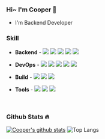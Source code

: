 ### Hi~ I'm Cooper 🤨

- I'm Backend Developer


### Skill

- **Backend** -
  <img src="https://img.shields.io/badge/Java-007396?style=flat&logo=openjdk&logoColor=white"/>
  <img src="https://img.shields.io/badge/SpringBoot-6DB33F?style=flat&logo=SpringBoot&logoColor=white" />
  <img src="https://img.shields.io/badge/JUnit5-25A162?style=flat&logo=JUnit5&logoColor=white"/>
  <img src="https://img.shields.io/badge/Hibernate-59666C?style=flat&logo=Hibernate&logoColor=white"/> 
  <img src="https://img.shields.io/badge/QueryDSL-3394D7?style=flat"/> 

- **DevOps** -
  <img src="https://img.shields.io/badge/AWS%20-%23FF9900.svg?&style=flat&logo=amazon-aws&logoColor=white"/>
  <img src="https://img.shields.io/badge/MySQL-4479A1?style=flat&logo=MySQL&logoColor=white"/>
  <img src="https://img.shields.io/badge/MariaDB-4479A1?style=flat&logo=MariaDB&logoColor=white"/>
  <img src="https://img.shields.io/badge/Redis-DC382D?style=flat&logo=redis&logoColor=white"/>
  <img src="https://img.shields.io/badge/RabbitMQ-FF6600?style=flat-square&logo=RabbitMQ&logoColor=white"/>

- **Build** -
  <img src="https://img.shields.io/badge/maven-C71A36?style=flat&logo=apachemaven&logoColor=white"/>
  <img src="https://img.shields.io/badge/gradle-02303A?style=flat&logo=gradle&logoColor=white"/> 
  <img src="https://img.shields.io/badge/Jenkins-D24939?style=flat-square&logo=Jenkins&logoColor=white"/>

- **Tools** -
  <img src="https://img.shields.io/badge/intellij%20-%23000000.svg?&style=flat&logo=Intellijidea&logoColor=white"/> 
  <img src="https://img.shields.io/badge/git-F05032?style=flat&logo=git&logoColor=white"/>
  <img src="https://img.shields.io/badge/Slack-4A154B?style=flat&logo=Slack&logoColor=white"/>

<br>

### Github Stats 🔥

[![Cooper's github stats](https://github-readme-stats.vercel.app/api?username=pbg0205)](https://github.com/anuraghazra/github-readme-stats)
![Top Langs](https://github-readme-stats.vercel.app/api/top-langs/?username=pbg0205&layout=compact&theme=transparent)
